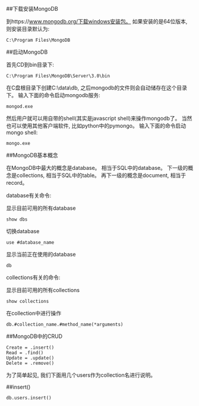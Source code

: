 ##下载安装MongoDB

到https://www.mongodb.org/下载windows安装包。 如果安装的是64位版本, 则安装目录默认为:

	C:\Program Files\MongoDB

##启动MongoDB

首先CD到bin目录下:

	C:\Program Files\MongoDB\Server\3.0\bin

在C盘根目录下创建C:\data\db, 之后mongodb的文件则会自动储存在这个目录下。
输入下面的命令启动mongodb服务:

	mongod.exe

然后用户就可以用自带的shell(其实是javascript shell)来操作mongodb了。 当然也可以使用其他客户端软件, 比如python中的pymongo。 输入下面的命令启动mongo shell:

	mongo.exe

##MongoDB基本概念

在MongoDB中最大的概念是database。 相当于SQL中的database。 下一级的概念是collections, 相当于SQL中的table。 再下一级的概念是document, 相当于record。

database有关命令:

显示目前可用的所有database

	show dbs

切换database

	use #database_name

显示当前正在使用的database

	db

collections有关的命令:

显示目前可用的所有collections

	show collections

在collection中进行操作

	db.#collection_name.#method_name(*arguments)

##MongoDB中的CRUD

	Create = .insert()
	Read = .find()
	Update = .update()
	Delete = .remove()

为了简单起见, 我们下面用几个users作为collection名进行说明。

##insert()

	db.users.insert()
